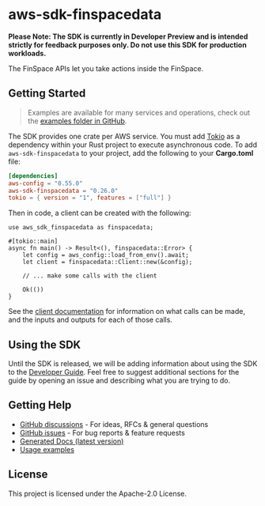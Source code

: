 # aws-sdk-finspacedata

**Please Note: The SDK is currently in Developer Preview and is intended strictly for
feedback purposes only. Do not use this SDK for production workloads.**

The FinSpace APIs let you take actions inside the FinSpace.

## Getting Started

> Examples are available for many services and operations, check out the
> [examples folder in GitHub](https://github.com/awslabs/aws-sdk-rust/tree/main/examples).

The SDK provides one crate per AWS service. You must add [Tokio](https://crates.io/crates/tokio)
as a dependency within your Rust project to execute asynchronous code. To add `aws-sdk-finspacedata` to
your project, add the following to your **Cargo.toml** file:

```toml
[dependencies]
aws-config = "0.55.0"
aws-sdk-finspacedata = "0.26.0"
tokio = { version = "1", features = ["full"] }
```

Then in code, a client can be created with the following:

```rust,no_run
use aws_sdk_finspacedata as finspacedata;

#[tokio::main]
async fn main() -> Result<(), finspacedata::Error> {
    let config = aws_config::load_from_env().await;
    let client = finspacedata::Client::new(&config);

    // ... make some calls with the client

    Ok(())
}
```

See the [client documentation](https://docs.rs/aws-sdk-finspacedata/latest/aws_sdk_finspacedata/client/struct.Client.html)
for information on what calls can be made, and the inputs and outputs for each of those calls.

## Using the SDK

Until the SDK is released, we will be adding information about using the SDK to the
[Developer Guide](https://docs.aws.amazon.com/sdk-for-rust/latest/dg/welcome.html). Feel free to suggest
additional sections for the guide by opening an issue and describing what you are trying to do.

## Getting Help

* [GitHub discussions](https://github.com/awslabs/aws-sdk-rust/discussions) - For ideas, RFCs & general questions
* [GitHub issues](https://github.com/awslabs/aws-sdk-rust/issues/new/choose) - For bug reports & feature requests
* [Generated Docs (latest version)](https://awslabs.github.io/aws-sdk-rust/)
* [Usage examples](https://github.com/awslabs/aws-sdk-rust/tree/main/examples)

## License

This project is licensed under the Apache-2.0 License.

